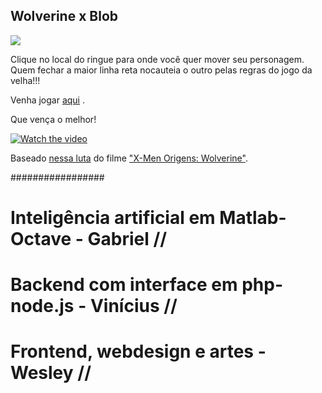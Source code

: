 ## Wolverine x Blob

<img src="https://github.com/gariandi/desafio333/blob/master/2020-QuarentenaTech/wolverines/src/public/img/os%20dois%20de%20novo.png" />

Clique no local do ringue para onde você quer mover seu personagem. Quem fechar a maior linha reta nocauteia o outro pelas regras do jogo da velha!!!

Venha jogar [aqui](http://wolverinexblob.tk) .

Que vença o melhor!

[![Watch the video](https://github.com/gariandi/desafio333/blob/master/2020-QuarentenaTech/wolverines/src/public/img/os%20dois.png)](https://www.youtube.com/watch?v=Awj8GTs1Zh8)

Baseado [nessa luta](https://www.youtube.com/watch?v=Awj8GTs1Zh8) do filme ["X-Men Origens: Wolverine"](https://www.youtube.com/watch?v=s5GD3FCE4So).


#################

# Inteligência artificial em Matlab-Octave - Gabriel //
# Backend com interface em php-node.js - Vinícius  //
# Frontend, webdesign e artes - Wesley //
